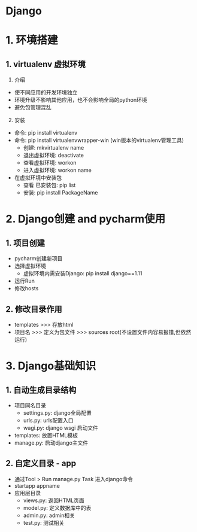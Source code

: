 # Django

# 1. 环境搭建

## 1. virtualenv 虚拟环境
1. 介绍
- 使不同应用的开发环境独立
- 环境升级不影响其他应用，也不会影响全局的python环境
- 避免包管理混乱

2. 安装
- 命令: pip install virtualenv
- 命令: pip install virtualenvwrapper-win (win版本的virtualenv管理工具)
    - 创建: mkvirtualenv name
    - 退出虚拟环境: deactivate
    - 查看虚拟环境: workon
    - 进入虚拟环境: workon name
- 在虚拟环境中安装包
    - 查看 已安装包: pip list
    - 安装: pip install PackageName


# 2. Django创建 and pycharm使用

## 1. 项目创建
- pycharm创建新项目
- 选择虚拟环境
    - 虚拟环境内需安装Django: pip install django==1.11
- 运行Run
- 修改hosts

## 2. 修改目录作用
- templates >>> 存放html
- 项目名 >>> 定义为包文件 >>> sources root(不设置文件内容易报错,但依然运行)

# 3. Django基础知识

## 1. 自动生成目录结构
- 项目同名目录
    - settings.py: django全局配置
    - urls.py: urls配置入口
    - wagi.py: django wsgi 启动文件
- templates: 放置HTML模板
- manage.py: 启动django主文件

## 2. 自定义目录 - app
- 通过Tool > Run manage.py Task 进入django命令
- startapp appname
- 应用层目录
    - views.py: 返回HTML页面
    - model.py: 定义数据库中的表
    - admin.py: admin相关
    - test.py: 测试相关
